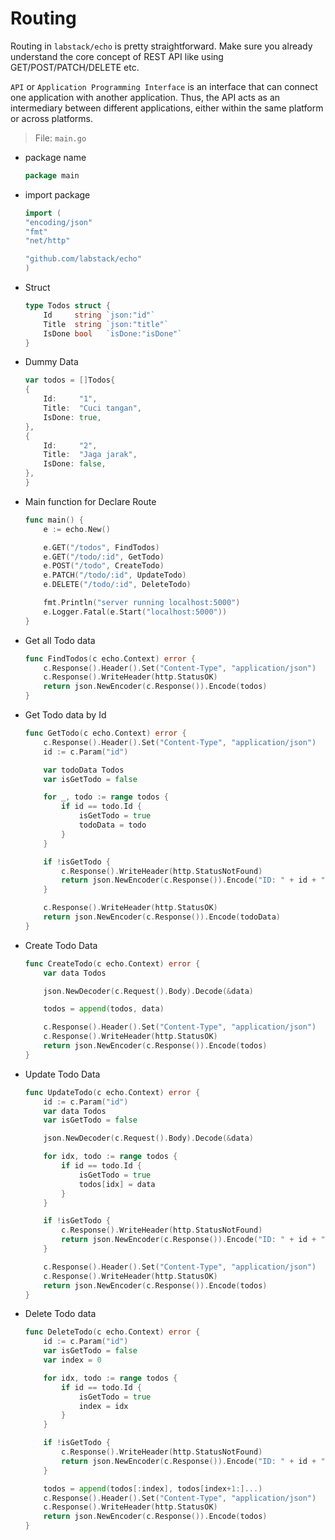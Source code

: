 # Routing

Routing in `labstack/echo` is pretty straightforward. Make sure you already understand the core concept of REST API like using GET/POST/PATCH/DELETE etc.

`API` or `Application Programming Interface` is an interface that can connect one application with another application. Thus, the API acts as an intermediary between different applications, either within the same platform or across platforms.

> File: `main.go`

- package name

  ```go
  package main
  ```

- import package

 	 ```go
	import (
	"encoding/json"
	"fmt"
	"net/http"

	"github.com/labstack/echo"
	)
  	```

- Struct

  	```go
	type Todos struct {
		Id     string `json:"id"`
		Title  string `json:"title"`
		IsDone bool   `isDone:"isDone"`
	}
  	```

- Dummy Data

  	```go
	var todos = []Todos{
	{
		Id:     "1",
		Title:  "Cuci tangan",
		IsDone: true,
	},
	{
		Id:     "2",
		Title:  "Jaga jarak",
		IsDone: false,
	},
	}
  	```

- Main function for Declare Route

  	```go
	func main() {
		e := echo.New()

		e.GET("/todos", FindTodos)
		e.GET("/todo/:id", GetTodo)
		e.POST("/todo", CreateTodo)
		e.PATCH("/todo/:id", UpdateTodo)
		e.DELETE("/todo/:id", DeleteTodo)

		fmt.Println("server running localhost:5000")
		e.Logger.Fatal(e.Start("localhost:5000"))
	}
 	 ```

- Get all Todo data

  	```go
	func FindTodos(c echo.Context) error {
		c.Response().Header().Set("Content-Type", "application/json")
		c.Response().WriteHeader(http.StatusOK)
		return json.NewEncoder(c.Response()).Encode(todos)
	}
  	```

- Get Todo data by Id

  	```go
	func GetTodo(c echo.Context) error {
		c.Response().Header().Set("Content-Type", "application/json")
		id := c.Param("id")

		var todoData Todos
		var isGetTodo = false

		for _, todo := range todos {
			if id == todo.Id {
				isGetTodo = true
				todoData = todo
			}
		}

		if !isGetTodo {
			c.Response().WriteHeader(http.StatusNotFound)
			return json.NewEncoder(c.Response()).Encode("ID: " + id + " not found")
		}

		c.Response().WriteHeader(http.StatusOK)
		return json.NewEncoder(c.Response()).Encode(todoData)
	}
  	```

- Create Todo Data

  	```go
	func CreateTodo(c echo.Context) error {
		var data Todos

		json.NewDecoder(c.Request().Body).Decode(&data)

		todos = append(todos, data)

		c.Response().Header().Set("Content-Type", "application/json")
		c.Response().WriteHeader(http.StatusOK)
		return json.NewEncoder(c.Response()).Encode(todos)
	}
 	```

- Update Todo Data

  	```go
	func UpdateTodo(c echo.Context) error {
		id := c.Param("id")
		var data Todos
		var isGetTodo = false

		json.NewDecoder(c.Request().Body).Decode(&data)

		for idx, todo := range todos {
			if id == todo.Id {
				isGetTodo = true
				todos[idx] = data
			}
		}

		if !isGetTodo {
			c.Response().WriteHeader(http.StatusNotFound)
			return json.NewEncoder(c.Response()).Encode("ID: " + id + " not found")
		}

		c.Response().Header().Set("Content-Type", "application/json")
		c.Response().WriteHeader(http.StatusOK)
		return json.NewEncoder(c.Response()).Encode(todos)
	}
  	```

- Delete Todo data

  	```go
	func DeleteTodo(c echo.Context) error {
		id := c.Param("id")
		var isGetTodo = false
		var index = 0

		for idx, todo := range todos {
			if id == todo.Id {
				isGetTodo = true
				index = idx
			}
		}

		if !isGetTodo {
			c.Response().WriteHeader(http.StatusNotFound)
			return json.NewEncoder(c.Response()).Encode("ID: " + id + " not found")
		}

		todos = append(todos[:index], todos[index+1:]...)
		c.Response().Header().Set("Content-Type", "application/json")
		c.Response().WriteHeader(http.StatusOK)
		return json.NewEncoder(c.Response()).Encode(todos)
	}
  	```
